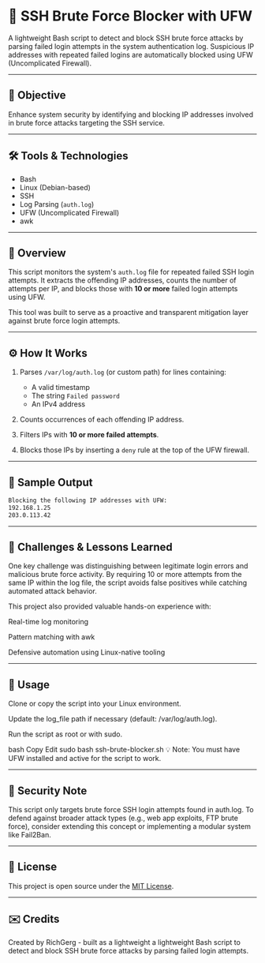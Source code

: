 # 🔐 SSH Brute Force Blocker with UFW

A lightweight Bash script to detect and block SSH brute force attacks by parsing failed login attempts in the system authentication log. Suspicious IP addresses with repeated failed logins are automatically blocked using UFW (Uncomplicated Firewall).

---

## 📌 Objective

Enhance system security by identifying and blocking IP addresses involved in brute force attacks targeting the SSH service.

---

## 🛠️ Tools & Technologies

- Bash
- Linux (Debian-based)
- SSH
- Log Parsing (`auth.log`)
- UFW (Uncomplicated Firewall)
- awk

---

## 📖 Overview

This script monitors the system's `auth.log` file for repeated failed SSH login attempts. It extracts the offending IP addresses, counts the number of attempts per IP, and blocks those with **10 or more** failed login attempts using UFW.

This tool was built to serve as a proactive and transparent mitigation layer against brute force login attempts.

---

## ⚙️ How It Works

1. Parses `/var/log/auth.log` (or custom path) for lines containing:
   - A valid timestamp
   - The string `Failed password`
   - An IPv4 address

2. Counts occurrences of each offending IP address.

3. Filters IPs with **10 or more failed attempts**.

4. Blocks those IPs by inserting a `deny` rule at the top of the UFW firewall.

---

## 🧪 Sample Output

```bash
Blocking the following IP addresses with UFW:
192.168.1.25
203.0.113.42
```

---

## 🧠 Challenges & Lessons Learned

One key challenge was distinguishing between legitimate login errors and malicious brute force activity. By requiring 10 or more attempts from the same IP within the log file, the script avoids false positives while catching automated attack behavior.

This project also provided valuable hands-on experience with:

Real-time log monitoring

Pattern matching with awk

Defensive automation using Linux-native tooling

---

## 📂 Usage

Clone or copy the script into your Linux environment.

Update the log_file path if necessary (default: /var/log/auth.log).

Run the script as root or with sudo.

bash
Copy
Edit
sudo bash ssh-brute-blocker.sh
💡 Note: You must have UFW installed and active for the script to work.

---

## 🔑 Security Note

This script only targets brute force SSH login attempts found in auth.log. To defend against broader attack types (e.g., web app exploits, FTP brute force), consider extending this concept or implementing a modular system like Fail2Ban.

---

## 📄 License

This project is open source under the [MIT License](LICENSE).

---

## ✉️ Credits

Created by RichGerg - built as a lightweight a lightweight Bash script to detect and block SSH brute force attacks by parsing failed login attempts.
